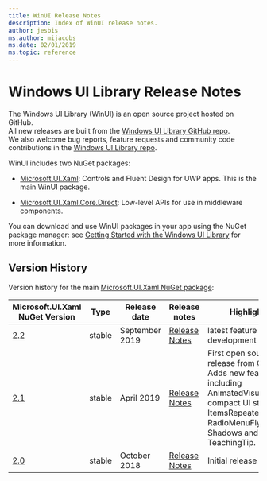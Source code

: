 ```yaml
---
title: WinUI Release Notes
description: Index of WinUI release notes.
author: jesbis
ms.author: mijacobs
ms.date: 02/01/2019
ms.topic: reference
---
```


# Windows UI Library Release Notes

The Windows UI Library (WinUI) is an open source project hosted on GitHub.  
All new releases are built from the [Windows UI Library GitHub repo](https://aka.ms/winui).  
We also welcome bug reports, feature requests and community code contributions in the [Windows UI Library repo](https://aka.ms/winui).

WinUI includes two NuGet packages:

* [Microsoft.UI.Xaml](https://www.nuget.org/packages/Microsoft.UI.Xaml): Controls and Fluent Design for UWP apps. This is the main WinUI package.

* [Microsoft.UI.Xaml.Core.Direct](https://www.nuget.org/packages/Microsoft.UI.Xaml.Core.Direct): Low-level APIs for use in middleware components.

You can download and use WinUI packages in your app using the NuGet package manager: see [Getting Started with the Windows UI Library](https://docs.microsoft.com/en-us/uwp/toolkits/winui/getting-started) for more information.

## Version History

Version history for the main [Microsoft.UI.Xaml NuGet package](https://www.nuget.org/packages/Microsoft.UI.Xaml):

| Microsoft.UI.Xaml NuGet Version | Type | Release date | Release notes | Highlights |
| --- | --- | --- | --- | --- |
| [2.2](winui-2.2.md) | stable | September 2019 | [Release Notes](winui-2.2.md) | latest feature development |
| [2.1](winui-2.1.md) | stable | April 2019 | [Release Notes](winui-2.1.md) | First open source release from [GitHub](https://github.com/microsoft/microsoft-ui-xaml). <br /> Adds new features including AnimatedVisualPlayer, compact UI styles, ItemsRepeater, RadioMenuFlyoutItem, Shadows and TeachingTip. |
| [2.0](winui-2.0.md) | stable | October 2018 | [Release Notes](winui-2.0.md) | Initial release  |
